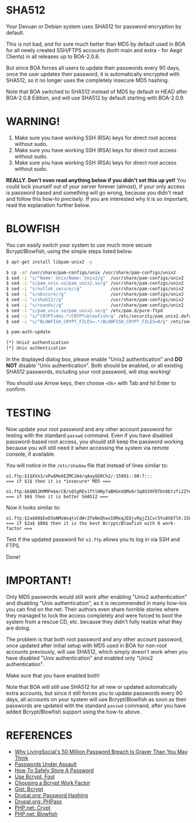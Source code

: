 
# SHA512

Your Devuan or Debian system uses SHA512 for password encryption by default.

This is not bad, and for sure much better than MD5 by default used in BOA for all newly created SSH/FTPS accounts (both main and extra - for Aegir Clients) in all releases up to BOA-2.0.8.

But since BOA forces all users to update their passwords every 90 days, once the user updates their password, it is automatically encrypted with SHA512, so it no longer uses the completely insecure MD5 hashing.

Note that BOA switched to SHA512 instead of MD5 by default in HEAD after BOA-2.0.8 Edition, and will use SHA512 by default starting with BOA-2.0.9.

# WARNING!

1. Make sure you have working SSH (RSA) keys for direct root access without sudo.
2. Make sure you have working SSH (RSA) keys for direct root access without sudo.
3. Make sure you have working SSH (RSA) keys for direct root access without sudo.

**REALLY. Don't even read anything below if you didn't set this up yet!**
You could lock yourself out of your server forever (almost), if your only access is password based and something will go wrong, because you didn't read and follow this how-to *precisely*. If you are interested why it is so important, read the explanation further below.

# BLOWFISH

You can easily switch your system to use much more secure Bcrypt/Blowfish, using the simple steps listed below.

```sh
$ apt-get install libpam-unix2 -y

$ cp -af /usr/share/pam-configs/unix /usr/share/pam-configs/unix2
$ sed -i "s/^Name: Unix/Name: Unix2/g"  /usr/share/pam-configs/unix2
$ sed -i "s/pam_unix.so/pam_unix2.so/g" /usr/share/pam-configs/unix2
$ sed -i "s/nullok_secure//g"           /usr/share/pam-configs/unix2
$ sed -i "s/obscure//g"                 /usr/share/pam-configs/unix2
$ sed -i "s/sha512//g"                  /usr/share/pam-configs/unix2
$ sed -i "s/rounds//g"                  /usr/share/pam-configs/unix2
$ sed -i "s/pam_unix.so/pam_unix2.so/g" /etc/pam.d/pure-ftpd
$ sed -i "s/^CRYPT=des.*/CRYPT=blowfish/g" /etc/security/pam_unix2.default
$ sed -i "s/^BLOWFISH_CRYPT_FILES=.*/BLOWFISH_CRYPT_FILES=8/g" /etc/security/pam_unix2.default

$ pam-auth-update

[*] Unix2 authentication
[*] Unix authentication
```

In the displayed dialog box, please enable "Unix2 authentication" and **DO NOT** disable "Unix authentication". Both should be enabled, or all existing SHA512 passwords, including your root password, will stop working!

You should use Arrow keys, then choose `<Ok>` with Tab and hit Enter to confirm.

# TESTING

Now update your root password and any other account password for testing with the standard `passwd` command. Even if you have disabled password-based root access, you should still keep the password working because you will still need it when accessing the system via remote console, if available.

You will notice in the `/etc/shadow` file that instead of lines similar to:

```
o1.ftp:$1$XVn3/oPw$Me6EZMC2A4/qAayQGRCh2/:15801::90:7:::
=== if $1$ then it is *insecure* MD5 ===

o1.ftp:$6$N52KMMFm$m/CB/sQtgREx1TtlHNy7aBHUxUQMx6r3q8O39FDTbt6Etzfi2ZYqR/AjUWtRWHmz3IPjZQW8xtXJjwbee9dFk0:15822::90:7:::
=== if $6$ then it is better SHA512 ===
```

Now it looks similar to:

```
o1.ftp:$2a$08$EeO3oNMsWxqtvCdWrZfeNeQhwxI0MxqJEDjvRqjZ1Cvc5Yu8XbTlK:15822::90:7:::
=== if $2a$ $08$ then it is the best Bcrypt/Blowfish with 8 work-factor ===
```

Test if the updated password for `o1.ftp` allows you to log in via SSH and FTPS.

Done!

# IMPORTANT!

Only MD5 passwords would still work after enabling "Unix2 authentication" and disabling "Unix authentication", as it is recommended in many how-tos you can find on the net. Their authors even share horrible stories where they managed to lock the access completely and were forced to boot the system from a rescue CD, etc. because they didn't fully realize what they are doing.

The problem is that both root password and any other account password, once updated after initial setup with MD5 used in BOA for non-root accounts previously, will use SHA512, which simply doesn't work when you have disabled "Unix authentication" and enabled only "Unix2 authentication".

Make sure that you have enabled both!

Note that BOA will still use SHA512 for all new or updated automatically extra accounts, but since it still forces you to update passwords every 90 days, all accounts on your system will use Bcrypt/Blowfish as soon as their passwords are updated with the standard `passwd` command, after you have added Bcrypt/Blowfish support using the how-to above.

# REFERENCES

- [Why LivingSocial's 50 Million Password Breach Is Graver Than You May Think](http://arstechnica.com/security/2013/04/why-livingsocials-50-million-password-breach-is-graver-than-you-may-think/)
- [Passwords Under Assault](http://arstechnica.com/security/2012/08/passwords-under-assault/)
- [How To Safely Store A Password](http://codahale.com/how-to-safely-store-a-password/)
- [Use Bcrypt, Fool](http://yorickpeterse.com/articles/use-bcrypt-fool/)
- [Choosing a Bcrypt Work Factor](http://wildlyinaccurate.com/bcrypt-choosing-a-work-factor)
- [Gist: Bcrypt](https://gist.github.com/jkmickelson/3660219)
- [Drupal.org: Password Hashing](https://drupal.org/node/1201444#comment-6448638)
- [Drupal.org: PHPass](https://drupal.org/project/phpass)
- [PHP.net: Crypt](http://www.php.net/manual/en/function.crypt.php)
- [PHP.net: Blowfish](http://www.php.net/security/crypt_blowfish.php)
